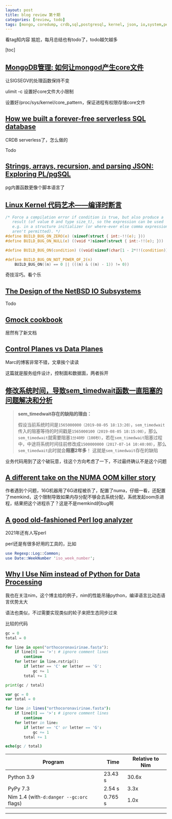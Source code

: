 ```yaml
---
layout: post
title: blog review 第十期
categories: [review, todo]
tags: [mongo, coredump, crdb,sql,postgresql, kernel, json, io,system,perl,numa,nim]
---
```


看tag知内容
尴尬，每月总结也有todo了，todo越欠越多

<!-- more -->

[toc]

## [MongoDB管理: 如何让mongod产生core文件](https://developer.aliyun.com/article/24253)



让SIGSEGV的处理函数保持不变

ulimit -c 设置好core文件大小限制

设置好/proc/sys/kernel/core_pattern，保证进程有权限存储core文件



## [How we built a forever-free serverless SQL database](https://www.cockroachlabs.com/blog/how-we-built-cockroachdb-serverless/)



CRDB serverless了，怎么做的

Todo

 ## [Strings, arrays, recursion, and parsing JSON: Exploring PL/pgSQL](https://notes.eatonphil.com/exploring-plpgsql.html)



pg内置函数更像个脚本语言了

##     [Linux Kernel 代码艺术——编译时断言](https://www.cnblogs.com/hazir/p/static_assert_macro.html)

```c
/* Force a compilation error if condition is true, but also produce a
   result (of value 0 and type size_t), so the expression can be used
   e.g. in a structure initializer (or where-ever else comma expressions
   aren't permitted). */
#define BUILD_BUG_ON_ZERO(e) (sizeof(struct { int:-!!(e); }))
#define BUILD_BUG_ON_NULL(e) ((void *)sizeof(struct { int:-!!(e); }))

#define BUILD_BUG_ON(condition) ((void)sizeof(char[1 - 2*!!(condition)]))   

#define BUILD_BUG_ON_NOT_POWER_OF_2(n)            \ 
    BUILD_BUG_ON((n) == 0 || (((n) & ((n) - 1)) != 0))
```

奇技淫巧。看个乐

## [The Design of the NetBSD IO Subsystems](https://arxiv.org/ftp/arxiv/papers/1605/1605.05810.pdf)

Todo

## [Gmock cookbook](https://google.github.io/googletest/gmock_cook_book.html)

居然有了新文档



## [Control Planes vs Data Planes](https://brooker.co.za/blog/2019/03/17/control.html)



Marc的博客非常不错，文章挨个读读

这篇就是服务组件设计，控制面和数据面，两者拆开

## [修改系统时间，导致sem_timedwait函数一直阻塞的问题解决和分析](https://segmentfault.com/a/1190000020110129)

> **sem_timedwait存在的缺陷的理由：**
>
> 假设当前系统时间是`1565000000（2019-08-05 18:13:20）`，`sem_timedwait`传入的阻塞等待的时间戳是`1565000100（2019-08-05 18:15:00）`，那么`sem_timedwait`就需要阻塞`1分40秒（100秒）`，若在`sem_timedwait`阻塞过程中，中途将系统时间往前修改成`1500000000（2017-07-14 10:40:00）`，那么`sem_timedwait`此时就会**阻塞2年多**！ 这就是`sem_timedwait`存在的缺陷



业务代码用到了这个破玩意，往这个方向考虑了一下，不过最终确认不是这个问题

## [A different take on the NUMA OOM killer story](https://rachelbythebay.com/w/2021/09/22/membind/)



作者遇到个问题，16G机器用了6G进程被杀了，配置了numa，仔细一看，还配置了memkind，这个限制导致如果内存分配不够会去系统分配，系统发起oom杀进程，结果把这个进程杀了？这是不是memkind的bug啊

## [A good old-fashioned Perl log analyzer](https://phoenixtrap.com/2021/09/14/a-good-old-fashioned-perl-log-analyzer/)

2021年还有人写perl

perl还是有很多好用的工具的，比如

```perl
use Regexp::Log::Common;
use Date::WeekNumber 'iso_week_number';
```



## [Why I Use Nim instead of Python for Data Processing](https://benjamindlee.com/posts/2021/why-i-use-nim-instead-of-python-for-data-processing/)

我也在关注nim，这个博主给的例子，nim的性能吊锤python，编译语言比动态语言优势太大

语法也类似，不过需要实现类似的轮子来把生态同步过来

比较的代码

```python
gc = 0
total = 0

for line in open("orthocoronavirinae.fasta"):
    if line[0] == '>': # ignore comment lines
        continue
    for letter in line.rstrip():
        if letter == 'C' or letter == 'G':
            gc += 1
        total += 1

print(gc / total)
```



```nim
var gc = 0
var total = 0

for line in lines("orthocoronavirinae.fasta"):
    if line[0] == '>': # ignore comment lines
        continue
    for letter in line:
        if letter == 'C' or letter == 'G':
            gc += 1
        total += 1

echo(gc / total)

```



| Program                                  | Time    | Relative to Nim |
| ---------------------------------------- | ------- | --------------- |
| Python 3.9                               | 23.43 s | 30.6x           |
| PyPy 7.3                                 | 2.54 s  | 3.3x            |
| Nim 1.4 (with`-d:danger --gc:orc` flags) | 0.765 s | 1.0x            |


---

